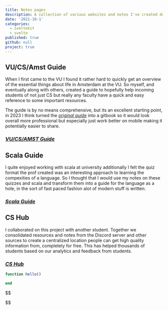 ```yaml
---
title: Notes pages
description: A collection of various websites and notes I've created during my studies to assist students including a scala guide, course notes and university guide.
date: '2021-10-1'
categories:
  - sveltekit
  - svelte
published: true
github: null
project: true
---
```


## VU/CS/Amst Guide

When I first came to the VU I found it rather hard to quickly get an overview of the essential things about life in Amsterdam at the VU. So myself, and eventually along with others, created a guide to hopefully help incoming students of not just CS but really any faculty have a quick and easy reference to some important resources.

The guide is by no means comprehensive, but its an excellent starting point, in 2023 I think turned the [_original guide_](https://docs.google.com/document/d/1C80i2UDWaRWUxjWfsAv_GPEbWEGHwQDpaUrxYtGrBpY/edit) into a gitbook so it would look overall more professional but especially just work better on mobile making it potentially easier to share.

### [_VU/CS/AMST Guide_](https://github.com/KaiErikNiermann/VU-Amst-Guide)

## Scala Guide

I quite enjoyed working with scala at university additionally I felt the quiz format the prof created was an interesting approach to learning the compexities of a language. So I thought that I would use my notes on these quizzes and scala and transform them into a guide for the language as a hole, in the sort of fast paced fashion alot of modern stuff is written.

### [_Scala Guide_](https://github.com/KaiErikNiermann/scala-guide)

## CS Hub

I collaborated on this project with another student. Together we consolidated resources and notes from the Discord server and other sources to create a centralized location people can get high quality information from, completely for free. This has helped thousands of students based on our analytics and feedback from students.

### [_CS Hub_](https://lausta.notion.site/CS-Hub-6e7cae889f844cb59ae5f1809c88e553)

```julia
function hello()

end
```

$$

$$
